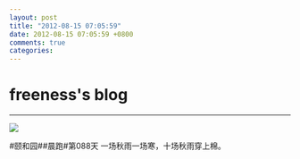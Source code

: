 ```yaml
---
layout: post
title: "2012-08-15 07:05:59"
date: 2012-08-15 07:05:59 +0800
comments: true
categories: 
---
```


# freeness's blog

----------

![](http://okqmqrbgo.bkt.clouddn.com/201208150705591.jpg)

>
\#颐和园\#\#晨跑\#第088天 一场秋雨一场寒，十场秋雨穿上棉。